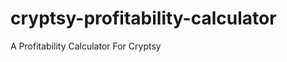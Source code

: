 cryptsy-profitability-calculator
================================

A Profitability Calculator For Cryptsy
